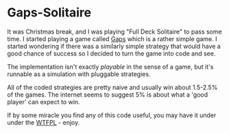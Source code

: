 Gaps-Solitaire
==============

It was Christmas break, and I was playing "Full Deck Solitaire" to pass some time. I started playing a game called [Gaps](http://en.wikipedia.org/wiki/Gaps) which is a rather simple game. I started wondering if there was a similarly simple strategy that would have a good chance of success so I decided to turn the game into code and see. 

The implementation isn't exactly *playable* in the sense of a game, but it's runnable as a simulation with pluggable strategies.

All of the coded strategies are pretty naive and usually win about 1.5-2.5% of the games.  The internet seems to suggest 5% is about what a 'good player' can expect to win. 

If by some miracle you find any of this code useful, you may have it under under the [WTFPL](http://en.wikipedia.org/wiki/WTFPL) - enjoy.



